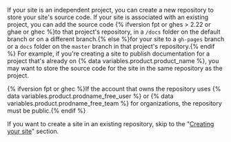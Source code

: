 If your site is an independent project, you can create a new repository to store your site's source code. If your site is associated with an existing project, you can add the source code {% ifversion fpt or ghes > 2.22 or ghae or ghec %}to that project's repository, in a `/docs` folder on the default branch or on a different branch.{% else %}for your site to a `gh-pages` branch or a `docs` folder on the `master` branch in that project's repository.{% endif %} For example, if you're creating a site to publish documentation for a project that's already on {% data variables.product.product_name %}, you may want to store the source code for the site in the same repository as the project.

{% ifversion fpt or ghec %}If the account that owns the repository uses {% data variables.product.prodname_free_user %} or {% data variables.product.prodname_free_team %} for organizations, the repository must be public.{% endif %}

If you want to create a site in an existing repository, skip to the "[Creating your site](#creating-your-site)" section.
